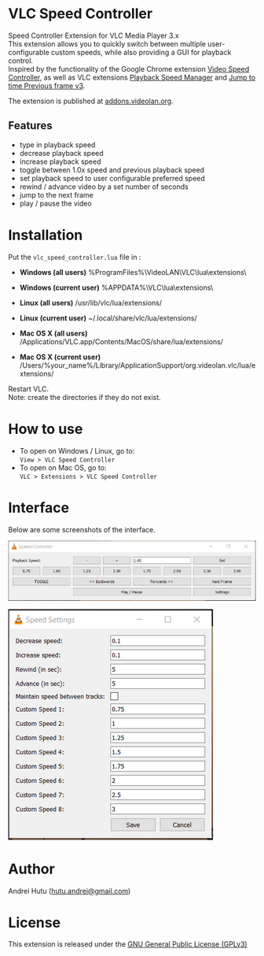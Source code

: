 # VLC Speed Controller
Speed Controller Extension for VLC Media Player 3.x  
This extension allows you to quickly switch between multiple user-configurable custom speeds, while also providing a GUI for playback control.  
Inspired by the functionality of the Google Chrome extension [Video Speed Controller](https://github.com/igrigorik/videospeed), as well as VLC extensions [Playback Speed Manager](https://github.com/ilgaiaz/playback-speed-manager) and [Jump to time Previous frame v3](https://addons.videolan.org/p/1154013/).  
  
The extension is published at [addons.videolan.org](https://addons.videolan.org/p/1571978/).
## Features
- type in playback speed
- decrease playback speed
- increase playback speed
- toggle between 1.0x speed and previous playback speed
- set playback speed to user configurable preferred speed
- rewind / advance video by a set number of seconds
- jump to the next frame
- play / pause the video  

# Installation
Put the `vlc_speed_controller.lua` file in :  

- **Windows (all users)**
%ProgramFiles%\VideoLAN\VLC\lua\extensions\

- **Windows (current user)**
%APPDATA%\VLC\lua\extensions\

- **Linux (all users)**
/usr/lib/vlc/lua/extensions/

- **Linux (current user)**
~/.local/share/vlc/lua/extensions/

- **Mac OS X (all users)**
/Applications/VLC.app/Contents/MacOS/share/lua/extensions/

- **Mac OS X (current user)**
/Users/%your_name%/Library/ApplicationSupport/org.videolan.vlc/lua/extensions/

Restart VLC.  
Note: create the directories if they do not exist.

# How to use
- To open on Windows / Linux, go to:  
`View > VLC Speed Controller`  
- To open on Mac OS, go to:  
`VLC > Extensions > VLC Speed Controller`

# Interface
Below are some screenshots of the interface.

![Controller](assets/controller.PNG)

![Settings](assets/settings.PNG)

# Author
Andrei Hutu ([hutu.andrei@gmail.com](mailto:hutu.andrei@gmail.com))

# License
This extension is released under the [GNU General Public License (GPLv3)](https://www.gnu.org/licenses/gpl-3.0.html)  
